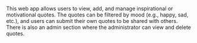 This web app allows users to view, add, and manage inspirational or motivational quotes.
The quotes can be filtered by mood (e.g., happy, sad, etc.), and users can submit their own quotes to be shared with others.
There is also an admin section where the administrator can view and delete quotes.
